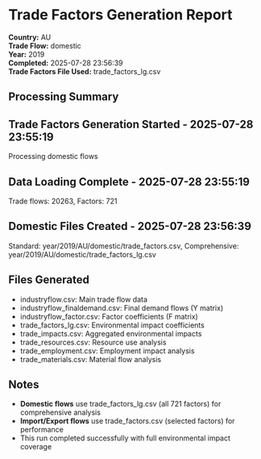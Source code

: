 # Trade Factors Generation Report

**Country:** AU  
**Trade Flow:** domestic  
**Year:** 2019  
**Completed:** 2025-07-28 23:56:39  
**Trade Factors File Used:** trade_factors_lg.csv

## Processing Summary


## Trade Factors Generation Started - 2025-07-28 23:55:19
Processing domestic flows

## Data Loading Complete - 2025-07-28 23:55:19
Trade flows: 20263, Factors: 721

## Domestic Files Created - 2025-07-28 23:56:39
Standard: year/2019/AU/domestic/trade_factors.csv, Comprehensive: year/2019/AU/domestic/trade_factors_lg.csv


## Files Generated

- industryflow.csv: Main trade flow data
- industryflow_finaldemand.csv: Final demand flows (Y matrix)
- industryflow_factor.csv: Factor coefficients (F matrix)
- trade_factors_lg.csv: Environmental impact coefficients
- trade_impacts.csv: Aggregated environmental impacts
- trade_resources.csv: Resource use analysis
- trade_employment.csv: Employment impact analysis
- trade_materials.csv: Material flow analysis

## Notes

- **Domestic flows** use trade_factors_lg.csv (all 721 factors) for comprehensive analysis
- **Import/Export flows** use trade_factors.csv (selected factors) for performance
- This run completed successfully with full environmental impact coverage
